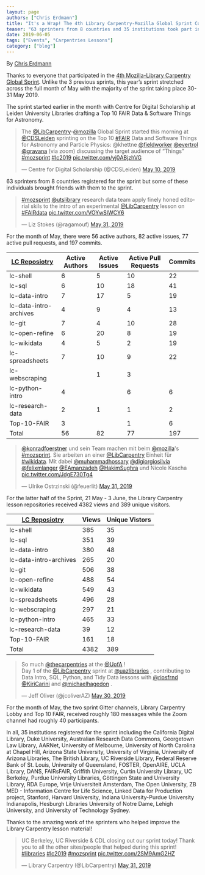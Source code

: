 ```yaml
---
layout: page
authors: ["Chris Erdmann"]
title: "It's a Wrap! The 4th Library Carpentry-Mozilla Global Sprint Concludes."
teaser: "63 sprinters from 8 countries and 35 institutions took part in the May 2019 sprint."
date: 2019-06-05
tags: ["Events", "Carpentries Lessons"]
category: ["blog"]
---
```


<p>By <a href="https://twitter.com/libcce">Chris Erdmann</a></p>

<p>Thanks to everyone that participated in the <a href="https://librarycarpentry.org/blog/2019/03/lc-mozilla-global-sprint/">4th Mozilla-Library Carpentry Global Sprint</a>. Unlike the 3 previous sprints, this year’s sprint stretched across the full month of May with the majority of the sprint taking place 30-31 May 2019.</p>

<p>The sprint started earlier in the month with Centre for Digital Scholarship at Leiden University Libraries drafting a Top 10 FAIR Data & Software Things for Astronomy.</p>

<blockquote class="twitter-tweet" data-lang="en"><p lang="en" dir="ltr">The <a href="https://twitter.com/LibCarpentry?ref_src=twsrc%5Etfw">@LibCarpentry</a>-<a href="https://twitter.com/mozilla?ref_src=twsrc%5Etfw">@mozilla</a> Global Sprint started this morning at <a href="https://twitter.com/CDSLeiden?ref_src=twsrc%5Etfw">@CDSLeiden</a> sprinting on the Top 10 <a href="https://twitter.com/hashtag/FAIR?src=hash&amp;ref_src=twsrc%5Etfw">#FAIR</a> Data and Software Things for Astronomy and Particle Physics: @khettne <a href="https://twitter.com/fieldworker?ref_src=twsrc%5Etfw">@fieldworker</a> <a href="https://twitter.com/evertrol?ref_src=twsrc%5Etfw">@evertrol</a> <a href="https://twitter.com/gravana?ref_src=twsrc%5Etfw">@gravana</a> (via zoom) discussing the target audience of “Things” <a href="https://twitter.com/hashtag/mozsprint?src=hash&amp;ref_src=twsrc%5Etfw">#mozsprint</a> <a href="https://twitter.com/hashtag/lc2019?src=hash&amp;ref_src=twsrc%5Etfw">#lc2019</a> <a href="https://t.co/yj0ABjzhVG">pic.twitter.com/yj0ABjzhVG</a></p>&mdash; Centre for Digital Scholarship (@CDSLeiden) <a href="https://twitter.com/CDSLeiden/status/1126826993067147265?ref_src=twsrc%5Etfw">May 10, 2019</a>
</blockquote>
<script async src="https://platform.twitter.com/widgets.js" charset="utf-8"></script>


<p>63 sprinters from 8 countries registered for the sprint but some of these individuals brought friends with them to the sprint.</p>

<blockquote class="twitter-tweet" data-lang="en"><p lang="en" dir="ltr"><a href="https://twitter.com/hashtag/mozsprint?src=hash&amp;ref_src=twsrc%5Etfw">#mozsprint</a> <a href="https://twitter.com/utslibrary?ref_src=twsrc%5Etfw">@utslibrary</a> research data team apply finely honed editorial skils to the intro of an experimental <a href="https://twitter.com/LibCarpentry?ref_src=twsrc%5Etfw">@LibCarpentry</a> lesson on <a href="https://twitter.com/hashtag/FAIRdata?src=hash&amp;ref_src=twsrc%5Etfw">#FAIRdata</a> <a href="https://t.co/VOYwSlWCY6">pic.twitter.com/VOYwSlWCY6</a></p>&mdash; Liz Stokes (@ragamouf) <a href="https://twitter.com/ragamouf/status/1134281006117113856?ref_src=twsrc%5Etfw">May 31, 2019</a>
</blockquote>
<script async src="https://platform.twitter.com/widgets.js" charset="utf-8"></script>


<p>For the month of May, there were 56 active authors, 82 active issues, 77 active pull requests, and 197 commits.</p>

<table class="table table-striped table-bordered">
<thead>
<tr>
<th><a href="https://github.com/LibraryCarpentry">LC Reposiotry</a></th>
<th>Active Authors</th>
<th>Active Issues</th>
<th>Active Pull Requests</th>
<th>Commits</th>
</tr>
</thead>
<tbody>
<tr>
<td>lc-shell</td>
<td>6</td>
<td>5</td>
<td>10</td>
<td>22</td>
</tr>
<tr>
<td>lc-sql</td>
<td>6</td>
<td>10</td>
<td>18</td>
<td>41</td>
</tr>
<tr>
<td>lc-data-intro</td>
<td>7</td>
<td>17</td>
<td>5</td>
<td>19</td>
</tr>
<tr>
<td>lc-data-intro-archives</td>
<td>4</td>
<td>9</td>
<td>4</td>
<td>13</td>
</tr>
<tr>
<td>lc-git</td>
<td>7</td>
<td>4</td>
<td>10</td>
<td>28</td>
</tr>
<tr>
<td>lc-open-refine</td>
<td>6</td>
<td>20</td>
<td>8</td>
<td>19</td>
</tr>
<tr>
<td>lc-wikidata</td>
<td>4</td>
<td>5</td>
<td>2</td>
<td>19</td>
</tr>
<tr>
<td>lc-spreadsheets</td>
<td>7</td>
<td>10</td>
<td>9</td>
<td>22</td>
</tr>
<tr>
<td>lc-webscraping</td>
<td></td>
<td>1</td>
<td>3</td>
<td></td>
</tr>
<tr>
<td>lc-python-intro</td>
<td>4</td>
<td></td>
<td>6</td>
<td>6</td>
</tr>
<tr>
<td>lc-research-data</td>
<td>2</td>
<td>1</td>
<td>1</td>
<td>2</td>
</tr>
<tr>
<td>Top-10-FAIR</td>
<td>3</td>
<td></td>
<td>1</td>
<td>6</td>
</tr>
<tr>
<td>Total</td>
<td>56</td>
<td>82</td>
<td>77</td>
<td>197</td>
</tr>
</tbody>
</table>

<blockquote class="twitter-tweet" data-lang="en"><p lang="de" dir="ltr"><a href="https://twitter.com/konradfoerstner?ref_src=twsrc%5Etfw">@konradfoerstner</a> und sein Team machen mit beim <a href="https://twitter.com/mozilla?ref_src=twsrc%5Etfw">@mozilla</a>&#39;s <a href="https://twitter.com/hashtag/mozsprint?src=hash&amp;ref_src=twsrc%5Etfw">#mozsprint</a>. Sie arbeiten an einer <a href="https://twitter.com/LibCarpentry?ref_src=twsrc%5Etfw">@LibCarpentry</a> Einheit für <a href="https://twitter.com/hashtag/wikidata?src=hash&amp;ref_src=twsrc%5Etfw">#wikidata</a>. Mit dabei <a href="https://twitter.com/muhammadhossary?ref_src=twsrc%5Etfw">@muhammadhossary</a> <a href="https://twitter.com/digiorgiosilvia?ref_src=twsrc%5Etfw">@digiorgiosilvia</a> <a href="https://twitter.com/felixmlanger?ref_src=twsrc%5Etfw">@felixmlanger</a> <a href="https://twitter.com/EAmanzadeh?ref_src=twsrc%5Etfw">@EAmanzadeh</a> <a href="https://twitter.com/HakimSughra?ref_src=twsrc%5Etfw">@HakimSughra</a> und Nicole Kascha <a href="https://t.co/JdgE730Tg4">pic.twitter.com/JdgE730Tg4</a></p>&mdash; Ulrike Ostrzinski (@feuerlit) <a href="https://twitter.com/feuerlit/status/1134436022689959936?ref_src=twsrc%5Etfw">May 31, 2019</a>
</blockquote>
<script async src="https://platform.twitter.com/widgets.js" charset="utf-8"></script>


<p>For the latter half of the Sprint, 21 May - 3 June, the Library Carpentry lesson repositories received 4382 views and 389 unique visitors.</p>

<table>
<thead>
<tr>
<th><a href="https://github.com/LibraryCarpentry">LC Reposiotry</a></th>
<th>Views</th>
<th>Unique Vistors</th>
</tr>
</thead>
<tbody>
<tr>
<td>lc-shell</td>
<td>385</td>
<td>35</td>
</tr>
<tr>
<td>lc-sql</td>
<td>351</td>
<td>39</td>
</tr>
<tr>
<td>lc-data-intro</td>
<td>380</td>
<td>48</td>
</tr>
<tr>
<td>lc-data-intro-archives</td>
<td>265</td>
<td>20</td>
</tr>
<tr>
<td>lc-git</td>
<td>506</td>
<td>38</td>
</tr>
<tr>
<td>lc-open-refine</td>
<td>488</td>
<td>54</td>
</tr>
<tr>
<td>lc-wikidata</td>
<td>549</td>
<td>43</td>
</tr>
<tr>
<td>lc-spreadsheets</td>
<td>496</td>
<td>28</td>
</tr>
<tr>
<td>lc-webscraping</td>
<td>297</td>
<td>21</td>
</tr>
<tr>
<td>lc-python-intro</td>
<td>465</td>
<td>33</td>
</tr>
<tr>
<td>lc-research-data</td>
<td>39</td>
<td>12</td>
</tr>
<tr>
<td>Top-10-FAIR</td>
<td>161</td>
<td>18</td>
</tr>
<tr>
<td>Total</td>
<td>4382</td>
<td>389</td>
</tr>
</tbody>
</table>


<blockquote class="twitter-tweet" data-lang="en"><p lang="en" dir="ltr">So much <a href="https://twitter.com/thecarpentries?ref_src=twsrc%5Etfw">@thecarpentries</a> at the <a href="https://twitter.com/UofA?ref_src=twsrc%5Etfw">@UofA</a> !<br>Day 1 of the <a href="https://twitter.com/LibCarpentry?ref_src=twsrc%5Etfw">@LibCarpentry</a> sprint at <a href="https://twitter.com/uazlibraries?ref_src=twsrc%5Etfw">@uazlibraries</a> , contributing to Data Intro, SQL, Python, and Tidy Data lessons with <a href="https://twitter.com/riosfrnd?ref_src=twsrc%5Etfw">@riosfrnd</a> <a href="https://twitter.com/KiriCarini?ref_src=twsrc%5Etfw">@KiriCarini</a> and <a href="https://twitter.com/michaelhagedon?ref_src=twsrc%5Etfw">@michaelhagedon</a> .</p>&mdash; Jeff Oliver (@jcoliverAZ) <a href="https://twitter.com/jcoliverAZ/status/1134210910912884742?ref_src=twsrc%5Etfw">May 30, 2019</a>
</blockquote>
<script async src="https://platform.twitter.com/widgets.js" charset="utf-8"></script>
 

<p>For the month of May, the two sprint Gitter channels, Library Carpentry Lobby and Top 10 FAIR, received roughly 180 messages while the Zoom channel had roughly 40 participants.</p>

<p>In all, 35 institutions registered for the sprint including the California Digital Library, Duke University, Australian Research Data Commons, Georgetown Law Library, AARNet, University of Melbourne, University of North Carolina at Chapel Hill, Arizona State University, University of Virginia, University of Arizona Libraries, The British Library, UC Riverside Library, Federal Reserve Bank of St. Louis, University of Queensland, FOSTER, OpenAIRE, UCLA Library, DANS, FAIRsFAIR, Griffith University, Curtin University Library, UC Berkeley, Purdue University Libraries, Göttingen State and University Library, RDA Europe, Vrije Universiteit Amsterdam, The Open University, ZB MED - Information Centre for Life Science, Linked Data for Production project, Stanford, Harvard University, Indiana University-Purdue University Indianapolis, Hesburgh Libraries University of Notre Dame, Lehigh University, and University of Technology Sydney.</p>

<p>Thanks to the amazing work of the sprinters who helped improve the Library Carpentry lesson material!</p>

<blockquote class="twitter-tweet" data-lang="en"><p lang="en" dir="ltr">UC Berkeley, UC Riverside &amp; CDL closing out our sprint today! Thank you to all the other sites/people that helped during this sprint! <a href="https://twitter.com/hashtag/libraries?src=hash&amp;ref_src=twsrc%5Etfw">#libraries</a> <a href="https://twitter.com/hashtag/lc2019?src=hash&amp;ref_src=twsrc%5Etfw">#lc2019</a> <a href="https://twitter.com/hashtag/mozsprint?src=hash&amp;ref_src=twsrc%5Etfw">#mozsprint</a> <a href="https://t.co/2SM9AmG2HZ">pic.twitter.com/2SM9AmG2HZ</a></p>&mdash; Library Carpentry (@LibCarpentry) <a href="https://twitter.com/LibCarpentry/status/1134558127507066880?ref_src=twsrc%5Etfw">May 31, 2019</a>
</blockquote>
<script async src="https://platform.twitter.com/widgets.js" charset="utf-8"></script>

